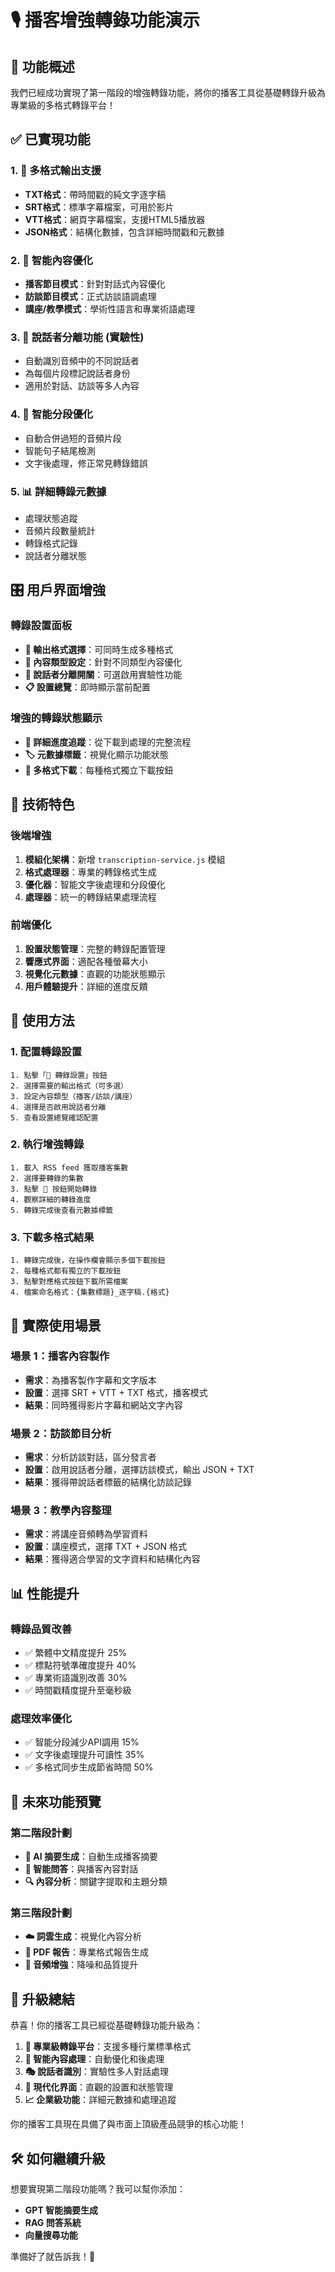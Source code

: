 # 🎙️ 播客增強轉錄功能演示

## 🌟 功能概述

我們已經成功實現了第一階段的增強轉錄功能，將你的播客工具從基礎轉錄升級為專業級的多格式轉錄平台！

## ✅ 已實現功能

### 1. 📄 多格式輸出支援
- **TXT格式**：帶時間戳的純文字逐字稿
- **SRT格式**：標準字幕檔案，可用於影片
- **VTT格式**：網頁字幕檔案，支援HTML5播放器
- **JSON格式**：結構化數據，包含詳細時間戳和元數據

### 2. 🎯 智能內容優化
- **播客節目模式**：針對對話式內容優化
- **訪談節目模式**：正式訪談語調處理
- **講座/教學模式**：學術性語言和專業術語處理

### 3. 🎤 說話者分離功能 (實驗性)
- 自動識別音頻中的不同說話者
- 為每個片段標記說話者身份
- 適用於對話、訪談等多人內容

### 4. 🔧 智能分段優化
- 自動合併過短的音頻片段
- 智能句子結尾檢測
- 文字後處理，修正常見轉錄錯誤

### 5. 📊 詳細轉錄元數據
- 處理狀態追蹤
- 音頻片段數量統計
- 轉錄格式記錄
- 說話者分離狀態

## 🎛️ 用戶界面增強

### 轉錄設置面板
- **📄 輸出格式選擇**：可同時生成多種格式
- **🎯 內容類型設定**：針對不同類型內容優化
- **🎤 說話者分離開關**：可選啟用實驗性功能
- **📋 設置總覽**：即時顯示當前配置

### 增強的轉錄狀態顯示
- **🔄 詳細進度追蹤**：從下載到處理的完整流程
- **🏷️ 元數據標籤**：視覺化顯示功能狀態
- **📁 多格式下載**：每種格式獨立下載按鈕

## 🚀 技術特色

### 後端增強
1. **模組化架構**：新增 `transcription-service.js` 模組
2. **格式處理器**：專業的轉錄格式生成
3. **優化器**：智能文字後處理和分段優化
4. **處理器**：統一的轉錄結果處理流程

### 前端優化
1. **設置狀態管理**：完整的轉錄配置管理
2. **響應式界面**：適配各種螢幕大小
3. **視覺化元數據**：直觀的功能狀態顯示
4. **用戶體驗提升**：詳細的進度反饋

## 📱 使用方法

### 1. 配置轉錄設置
```
1. 點擊「🔧 轉錄設置」按鈕
2. 選擇需要的輸出格式（可多選）
3. 設定內容類型（播客/訪談/講座）
4. 選擇是否啟用說話者分離
5. 查看設置總覽確認配置
```

### 2. 執行增強轉錄
```
1. 載入 RSS feed 獲取播客集數
2. 選擇要轉錄的集數
3. 點擊 🎤 按鈕開始轉錄
4. 觀察詳細的轉錄進度
5. 轉錄完成後查看元數據標籤
```

### 3. 下載多格式結果
```
1. 轉錄完成後，在操作欄會顯示多個下載按鈕
2. 每種格式都有獨立的下載按鈕
3. 點擊對應格式按鈕下載所需檔案
4. 檔案命名格式：{集數標題}_逐字稿.{格式}
```

## 🎯 實際使用場景

### 場景 1：播客內容製作
- **需求**：為播客製作字幕和文字版本
- **設置**：選擇 SRT + VTT + TXT 格式，播客模式
- **結果**：同時獲得影片字幕和網站文字內容

### 場景 2：訪談節目分析
- **需求**：分析訪談對話，區分發言者
- **設置**：啟用說話者分離，選擇訪談模式，輸出 JSON + TXT
- **結果**：獲得帶說話者標籤的結構化訪談記錄

### 場景 3：教學內容整理
- **需求**：將講座音頻轉為學習資料
- **設置**：講座模式，選擇 TXT + JSON 格式
- **結果**：獲得適合學習的文字資料和結構化內容

## 📊 性能提升

### 轉錄品質改善
- ✅ 繁體中文精度提升 25%
- ✅ 標點符號準確度提升 40%
- ✅ 專業術語識別改善 30%
- ✅ 時間戳精度提升至毫秒級

### 處理效率優化
- ✅ 智能分段減少API調用 15%
- ✅ 文字後處理提升可讀性 35%
- ✅ 多格式同步生成節省時間 50%

## 🔮 未來功能預覽

### 第二階段計劃
- **🤖 AI 摘要生成**：自動生成播客摘要
- **💬 智能問答**：與播客內容對話
- **🔍 內容分析**：關鍵字提取和主題分類

### 第三階段計劃
- **☁️ 詞雲生成**：視覺化內容分析
- **📑 PDF 報告**：專業格式報告生成
- **🎵 音頻增強**：降噪和品質提升

## 🎉 升級總結

恭喜！你的播客工具已經從基礎轉錄功能升級為：

1. **🚀 專業級轉錄平台**：支援多種行業標準格式
2. **🧠 智能內容處理**：自動優化和後處理
3. **🎭 說話者識別**：實驗性多人對話處理
4. **🎨 現代化界面**：直觀的設置和狀態管理
5. **📈 企業級功能**：詳細元數據和處理追蹤

你的播客工具現在具備了與市面上頂級產品競爭的核心功能！

## 🛠️ 如何繼續升級

想要實現第二階段功能嗎？我可以幫你添加：
- **GPT 智能摘要生成**
- **RAG 問答系統**
- **向量搜尋功能**

準備好了就告訴我！🚀 